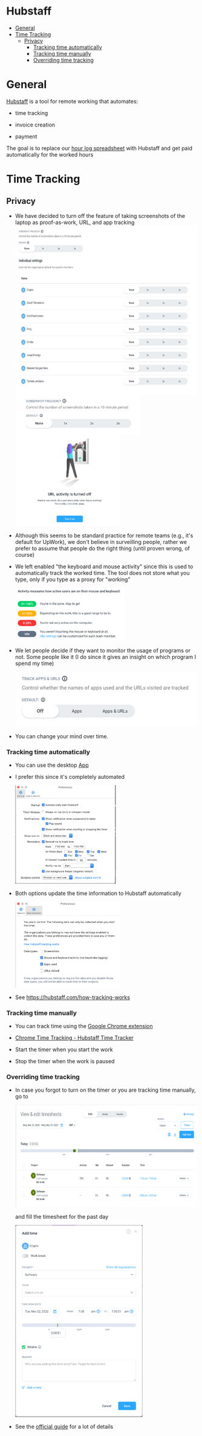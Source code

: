 # Hubstaff

<!-- toc -->

- [General](#general)
- [Time Tracking](#time-tracking)
  * [Privacy](#privacy)
    + [Tracking time automatically](#tracking-time-automatically)
    + [Tracking time manually](#tracking-time-manually)
    + [Overriding time tracking](#overriding-time-tracking)

<!-- tocstop -->

# General

[<span class="underline">Hubstaff</span>](https://hubstaff.com/) is a tool for
remote working that automates:

- time tracking

- invoice creation

- payment

The goal is to replace our
[<span class="underline">hour log spreadsheet</span>](https://docs.google.com/spreadsheets/d/1oNd6ORhc94oUzg5nhNC7fQelN_PmfAv110F7lUiZsxo/edit#gid=0)
with Hubstaff and get paid automatically for the worked hours

# Time Tracking

## Privacy

- We have decided to turn off the feature of taking screenshots of the laptop as
  proof-as-work, URL, and app tracking
    <img src="Hubstaff_figs/image9.jpg" style="width:6.26772in;height:4.66667in" />
    <img src="Hubstaff_figs/image1.png" style="width:3.44034in;height:1.06338in" />
    <img src="Hubstaff_figs/image4.png" style="width:2.89844in;height:2.48438in" />

- Although this seems to be standard practice for remote teams (e.g., it's
  default for UpWork), we don't believe in surveilling people, rather we prefer
  to assume that people do the right thing (until proven wrong, of course)

- We left enabled "the keyboard and mouse activity" since this is used to
  automatically track the worked time. The tool does not store what you type,
  only if you type as a proxy for "working"

    <img src="Hubstaff_figs/image5.png" style="width:3.01563in;height:1.45221in" />

- We let people decide if they want to monitor the usage of programs or not.
  Some people like it (I do since it gives an insight on which program I spend
  my time)

    <img src="Hubstaff_figs/image3.png" style="width:5.15625in;height:1.51042in" />

- You can change your mind over time.

### Tracking time automatically

- You can use the desktop [<span
  class="underline">App</span>](https://app.hubstaff.com/download)

- I prefer this since it's completely automated

    <img src="Hubstaff_figs/image2.png" style="width:2.76563in;height:2.71063in" />

- Both options update the time information to Hubstaff automatically

    <img src="Hubstaff_figs/image6.png" style="width:2.89272in;height:2.35938in" />

- See [<span class="underline">https://hubstaff.com/how-tracking-works</span>](https://hubstaff.com/how-tracking-works)

### Tracking time manually

- You can track time using the
  [<span class="underline">Google Chrome extension</span>](https://chrome.google.com/webstore/detail/hubstaff-time-tracker/mipeohjjimeknlkekbemdjbjniogbgel)

- [<span class="underline">Chrome Time Tracking - Hubstaff Time Tracker</span>](https://www.youtube.com/watch?v=1dXfD3EJb2M)

- Start the timer when you start the work

- Stop the timer when the work is paused

### Overriding time tracking

- In case you forgot to turn on the timer or you are tracking time manually, go
  to

    <img src="Hubstaff_figs/image8.png" style="width:6.26772in;height:2.80556in" />

  and fill the timesheet for the past day

    <img src="Hubstaff_figs/image7.png" style="width:3.5049in;height:5.28646in" />

- See the
  [<span class="underline">official guide</span>](https://support.hubstaff.com/how-to-add-delete-and-edit-manual-time-entries/#:~:text=First%2C%20navigate%20to%20the%20Timesheets,of%20the%20manual%20time%20entry.)
  for a lot of details
